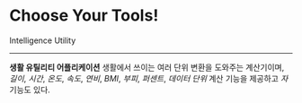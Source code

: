 # Choose Your Tools!
Intelligence Utility

---

**생활 유틸리티 어플리케이션**
생활에서 쓰이는 여러 단위 변환을 도와주는 계산기이며, *길이*, *시간*, *온도*, *속도*, *연비*, *BMI*, *부피*, *퍼센트*, *데이터 단위* 계산 기능을 제공하고 *자* 기능도 있다.
